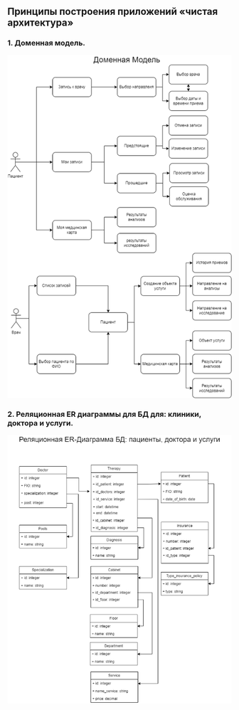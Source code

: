 ## Принципы построения приложений «чистая архитектура»
### 1. Доменная модель.
![](Domen_model.png)
### 2. Реляционная ER диаграммы для БД для: клиники, доктора и услуги.
![](ER_Diagramma.png)
